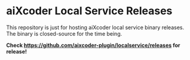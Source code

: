 # aiXcoder Local Service Releases

This repository is just for hosting aiXcoder local service binary releases. The binary is closed-source for the time being.


**Check https://github.com/aixcoder-plugin/localservice/releases for release!**
